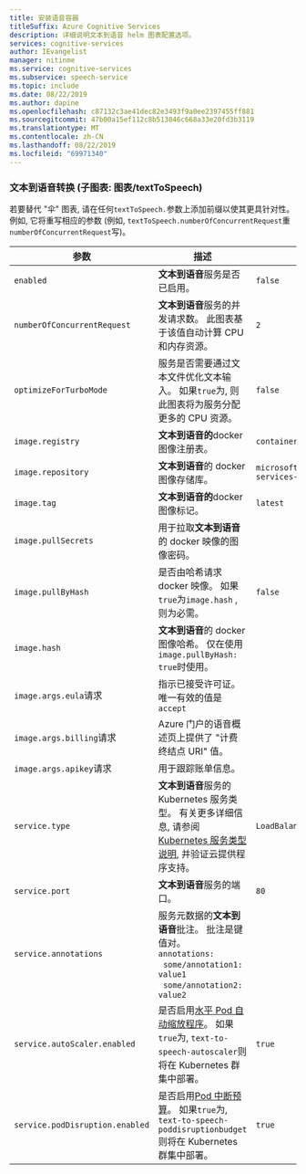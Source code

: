 ```yaml
---
title: 安装语音容器
titleSuffix: Azure Cognitive Services
description: 详细说明文本到语音 helm 图表配置选项。
services: cognitive-services
author: IEvangelist
manager: nitinme
ms.service: cognitive-services
ms.subservice: speech-service
ms.topic: include
ms.date: 08/22/2019
ms.author: dapine
ms.openlocfilehash: c87132c3ae41dec82e3493f9a0ee2397455ff881
ms.sourcegitcommit: 47b00a15ef112c8b513046c668a33e20fd3b3119
ms.translationtype: MT
ms.contentlocale: zh-CN
ms.lasthandoff: 08/22/2019
ms.locfileid: "69971340"
---
```

### <a name="text-to-speech-sub-chart-chartstexttospeech"></a>文本到语音转换 (子图表: 图表/textToSpeech)

若要替代 "伞" 图表, 请在任何`textToSpeech.`参数上添加前缀以使其更具针对性。 例如, 它将重写相应的参数 (例如, `textToSpeech.numberOfConcurrentRequest`重`numberOfConcurrentRequest`写)。

|参数|描述|默认|
| -- | -- | -- |
| `enabled` | **文本到语音**服务是否已启用。 | `false` |
| `numberOfConcurrentRequest` | **文本到语音**服务的并发请求数。 此图表基于该值自动计算 CPU 和内存资源。 | `2` |
| `optimizeForTurboMode`| 服务是否需要通过文本文件优化文本输入。 如果`true`为, 则此图表将为服务分配更多的 CPU 资源。 | `false` |
| `image.registry`| **文本到语音的**docker 图像注册表。 | `containerpreview.azurecr.io` |
| `image.repository` | **文本到语音**的 docker 图像存储库。 | `microsoft/cognitive-services-text-to-speech` |
| `image.tag` | **文本到语音的**docker 图像标记。 | `latest` |
| `image.pullSecrets` | 用于拉取**文本到语音**的 docker 映像的图像密码。 | |
| `image.pullByHash`| 是否由哈希请求 docker 映像。 如果`true`为`image.hash` , 则为必需。 | `false` |
| `image.hash`| **文本到语音**的 docker 图像哈希。 仅在使用`image.pullByHash: true`时使用。  | |
| `image.args.eula`请求 | 指示已接受许可证。 唯一有效的值是`accept` | |
| `image.args.billing`请求 | Azure 门户的语音概述页上提供了 "计费终结点 URI" 值。 | |
| `image.args.apikey`请求 | 用于跟踪账单信息。 ||
| `service.type` | **文本到语音**服务的 Kubernetes 服务类型。 有关更多详细信息, 请参阅[Kubernetes 服务类型说明](https://kubernetes.io/docs/concepts/services-networking/service/), 并验证云提供程序支持。 | `LoadBalancer` |
| `service.port`|  **文本到语音**服务的端口。 | `80` |
| `service.annotations` | 服务元数据的**文本到语音**批注。 批注是键值对。 <br>`annotations:`<br>&nbsp;&nbsp;`some/annotation1: value1`<br>&nbsp;&nbsp;`some/annotation2: value2` | |
| `service.autoScaler.enabled` | 是否启用[水平 Pod 自动缩放程序](https://kubernetes.io/docs/tasks/run-application/horizontal-pod-autoscale/)。 如果`true`为, `text-to-speech-autoscaler`则将在 Kubernetes 群集中部署。 | `true` |
| `service.podDisruption.enabled` | 是否启用[Pod 中断预算](https://kubernetes.io/docs/concepts/workloads/pods/disruptions/)。 如果`true`为, `text-to-speech-poddisruptionbudget`则将在 Kubernetes 群集中部署。 | `true` |